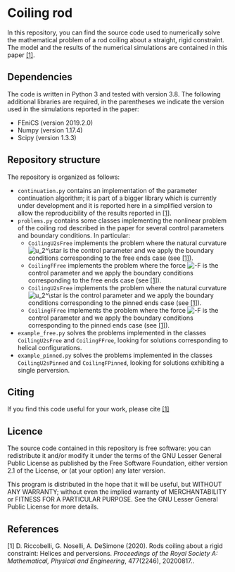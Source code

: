 # Coiling rod

In this repository, you can find the source code used to numerically solve the mathematical problem of a rod coiling about a straight, rigid constraint. The model and the results of the numerical simulations are contained in this paper [[1]](#1).

## Dependencies

The code is written in Python 3 and tested with version 3.8. The following additional libraries are required, in the parentheses we indicate the version used in the simulations reported in the paper:
* FEniCS (version 2019.2.0)
* Numpy (version 1.17.4)
* Scipy (version 1.3.3)

## Repository structure

The repository is organized as follows:
* `continuation.py` contains an implementation of the parameter continuation algorithm; it is part of a bigger library which is currently under development and it is reported here in a simplified version to allow the reproducibility of the results reported in [[1]](#1).
* `problems.py` contains some classes implementing the nonlinear problem of the coiling rod described in the paper for several control parameters and boundary conditions. In particular:
  * `CoilingU2sFree` implements the problem where the natural curvature <img src="https://latex.codecogs.com/svg.latex?u_2^\star" title="u_2^\star" /> is the control parameter and we apply the boundary conditions corresponding to the free ends case (see [[1]](#1)).
  * `CoilingFFree` implements the problem where the force <img src="https://latex.codecogs.com/svg.latex?F" title="-F" /> is the control parameter and we apply the boundary conditions corresponding to the free ends case (see [[1]](#1)).
  * `CoilingU2sFree` implements the problem where the natural curvature <img src="https://latex.codecogs.com/svg.latex?u_2^\star" title="u_2^\star" />  is the control parameter and we apply the boundary conditions corresponding to the pinned ends case (see [[1]](#1)).
  * `CoilingFFree` implements the problem where the force <img src="https://latex.codecogs.com/svg.latex?F" title="-F" />  is the control parameter and we apply the boundary conditions corresponding to the pinned ends case (see [[1]](#1)).
* `example_free.py` solves the problems implemented in the classes `CoilingU2sFree` and `CoilingFFree`, looking for solutions corresponding to helical configurations.
* `example_pinned.py` solves the problems implemented in the classes `CoilingU2sPinned` and `CoilingFPinned`, looking for solutions exhibiting a single perversion.

## Citing

If you find this code useful for your work, please cite [[1]](#1)

## Licence

The source code contained in this repository is free software: you can redistribute it and/or modify it under the terms of the GNU Lesser General Public License as published by the Free Software Foundation, either version 2.1 of the License, or (at your option) any later version.

This program is distributed in the hope that it will be useful, but WITHOUT ANY WARRANTY; without even the implied warranty of MERCHANTABILITY or FITNESS FOR A PARTICULAR PURPOSE. See the GNU Lesser General Public License for more details.

## References
<a id="1">[1]</a>
D. Riccobelli, G. Noselli, A. DeSimone (2020). Rods coiling about a rigid constraint: Helices and perversions. *Proceedings of the Royal Society A: Mathematical, Physical and Engineering*, 477(2246), 20200817..
